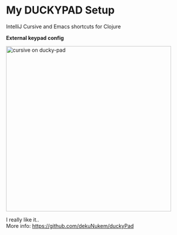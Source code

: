 # My DUCKYPAD Setup 

IntelliJ Cursive and Emacs shortcuts for Clojure

**External keypad config**


<img src="https://github.com/damesek/duckypad-clojure/blob/main/IMG_6874.png" width="450" alt="cursive on ducky-pad">

I really like it.. 
<BR>More info: https://github.com/dekuNukem/duckyPad

